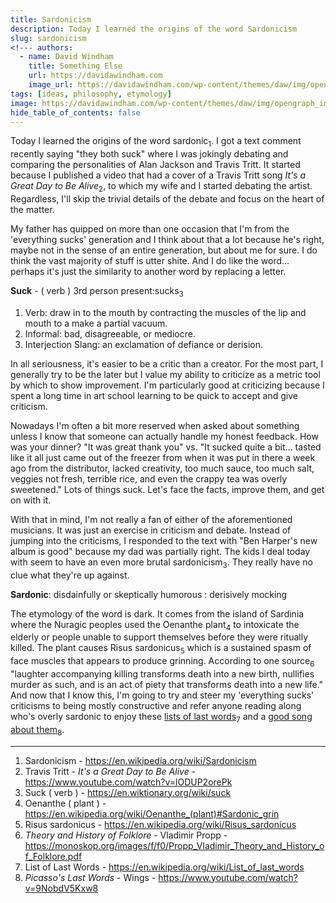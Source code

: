 ```yaml
---
title: Sardonicism
description: Today I learned the origins of the word Sardonicism
slug: sardonicism
<!--- authors:
  - name: David Windham
    title: Something Else
    url: https://davidawindham.com
    image_url: https://davidawindham.com/wp-content/themes/daw/img/opengraph_image.jpg -->
tags: [ideas, philosophy, etymology]
image: https://davidawindham.com/wp-content/themes/daw/img/opengraph_image.jpg
hide_table_of_contents: false
---
```


Today I learned the origins of the word sardonic<sub>1</sub>. I got a text comment recently saying "they both suck" where I was jokingly debating and comparing the personalities of Alan Jackson and Travis Tritt. It started because I published a video that had a cover of a Travis Tritt song _It's a Great Day to Be Alive_<sub>2</sub>, to which my wife and I started debating the artist. Regardless, I'll skip the trivial details of the debate and focus on the heart of the matter.

<!--truncate-->

My father has quipped on more than one occasion that I'm from the 'everything sucks' generation and I think about that a lot because he's right, maybe not in the sense of an entire generation, but about me for sure. I do think the vast majority of stuff is utter shite. And I do like the word... perhaps it's just the similarity to another word by replacing a letter.

**Suck** - ( verb ) 3rd person present:sucks<sub>3</sub>

1. Verb: draw in to the mouth by contracting the muscles of the lip and mouth to a make a partial vacuum.
2. Informal: bad, disagreeable, or mediocre.
3. Interjection Slang: an exclamation of defiance or derision.

In all seriousness, it's easier to be a critic than a creator. For the most part, I generally try to be the later but I value my ability to criticize as a metric tool by which to show improvement. I'm particularly good at criticizing because I spent a long time in art school learning to be quick to accept and give criticism.

Nowadays I'm often a bit more reserved when asked about something unless I know that someone can actually handle my honest feedback. How was your dinner? "It was great thank you" vs. "It sucked quite a bit... tasted like it all just came out of the freezer from when it was put in there a week ago from the distributor, lacked creativity, too much sauce, too much salt, veggies not fresh, terrible rice, and even the crappy tea was overly sweetened."  Lots of things suck. Let's face the facts, improve them, and get on with it.

With that in mind, I'm not really a fan of either of the aforementioned musicians. It was just an exercise in criticism and debate. Instead of jumping into the criticisms, I responded to the text with "Ben Harper's new album is good" because my dad was partially right. The kids I deal today with seem to have an even more brutal sardonicism<sub>3</sub>. They really have no clue what they're up against.

**Sardonic**: disdainfully or skeptically humorous : derisively mocking

The etymology of the word is dark. It comes from the island of Sardinia where the Nuragic peoples used the Oenanthe plant<sub>4</sub> to intoxicate the elderly or people unable to support themselves before they were ritually killed. The plant causes Risus sardonicus<sub>5</sub> which is a sustained spasm of face muscles that appears to produce grinning. According to one source<sub>6</sub> "laughter accompanying killing transforms death into a new birth, nullifies murder as such, and is an act of piety that transforms death into a new life." And now that I know this, I'm going to try and steer my 'everything sucks' criticisms to being mostly constructive and refer anyone reading along who's overly sardonic to enjoy these [lists of last words](https://en.wikipedia.org/wiki/List_of_last_words)<sub>7</sub> and a [good song about them](https://www.youtube.com/watch?v=9NobdV5Kxw8)<sub>8</sub>.

---

1. Sardonicism - <https://en.wikipedia.org/wiki/Sardonicism>
2. Travis Tritt - _It's a Great Day to Be Alive_ - <https://www.youtube.com/watch?v=lODUP2orePk>
3. Suck ( verb ) - <https://en.wiktionary.org/wiki/suck>
4. Oenanthe ( plant ) - <https://en.wikipedia.org/wiki/Oenanthe_(plant)#Sardonic_grin>
5. Risus sardonicus - <https://en.wikipedia.org/wiki/Risus_sardonicus>
6. _Theory and History of Folklore_ - Vladimir Propp - https://monoskop.org/images/f/f0/Propp_Vladimir_Theory_and_History_of_Folklore.pdf
7. List of Last Words - <https://en.wikipedia.org/wiki/List_of_last_words>
8. _Picasso's Last Words_ - Wings - <https://www.youtube.com/watch?v=9NobdV5Kxw8>